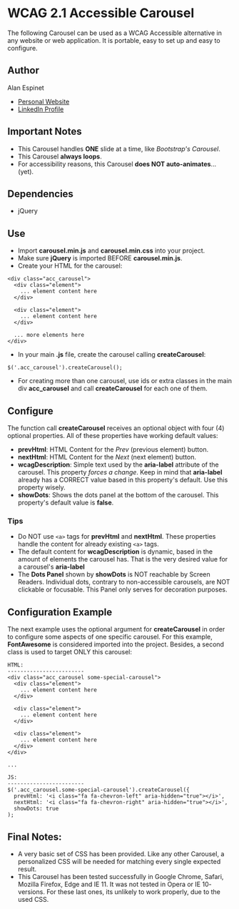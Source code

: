 # WCAG 2.1 Accessible Carousel
The following Carousel can be used as a WCAG Accessible alternative in any website or web application. It is portable, easy to set up and easy to configure.

## Author
Alan Espinet
- [Personal Website](https://alanespinet.com/)
- [LinkedIn Profile](https://www.linkedin.com/in/alan-espinet/)

## Important Notes
- This Carousel handles **ONE** slide at a time, like _Bootstrap's Carousel_.
- This Carousel **always loops**.
- For accessibility reasons, this Carousel **does NOT auto-animates**... (yet).

## Dependencies
- jQuery

## Use
- Import **carousel.min.js** and **carousel.min.css** into your project.
- Make sure **jQuery** is imported BEFORE **carousel.min.js**.
- Create your HTML for the carousel:

```
<div class="acc_carousel">
  <div class="element">
    ... element content here
  </div>

  <div class="element">
    ... element content here
  </div>

  ... more elements here
</div>
```

- In your main **.js** file, create the carousel calling **createCarousel**:

```
$('.acc_carousel').createCarousel();
```

- For creating more than one carousel, use ids or extra classes in the main div **acc_carousel** and call **createCarousel** for each one of them.

## Configure
The function call **createCarousel** receives an optional object with four (4) optional properties. All of these properties have working default values:

- **prevHtml**: HTML Content for the _Prev_ (previous element) button.
- **nextHtml**: HTML Content for the _Next_ (next element) button.
- **wcagDescription**: Simple text used by the **aria-label** attribute of the carousel. This property _forces a change_. Keep in mind that **aria-label** already has a CORRECT value based in this property's default. Use this property wisely.
- **showDots**: Shows the dots panel at the bottom of the carousel. This property's default value is **false**.

### Tips
- Do NOT use ```<a>``` tags for **prevHtml** and **nextHtml**. These properties handle the content for already existing ```<a>``` tags.
- The default content for **wcagDescription** is dynamic, based in the amount of elements the carousel has. That is the very desired value for a carousel's **aria-label**
- The **Dots Panel** shown by **showDots** is NOT reachable by Screen Readers. Individual dots, contrary to non-accessible carousels, are NOT clickable or focusable. This Panel only serves for decoration purposes.

## Configuration Example
The next example uses the optional argument for **createCarousel** in order to configure some aspects of one specific carousel. For this example, **FontAwesome** is considered imported into the project. Besides, a second class is used to target ONLY this carousel:

```
HTML:
------------------------
<div class="acc_carousel some-special-carousel">
  <div class="element">
    ... element content here
  </div>

  <div class="element">
    ... element content here
  </div>

  <div class="element">
    ... element content here
  </div>
</div>

...

JS:
------------------------
$('.acc_carousel.some-special-carousel').createCarousel({
  prevHtml: '<i class="fa fa-chevron-left" aria-hidden="true"></i>',
  nextHtml: '<i class="fa fa-chevron-right" aria-hidden="true"></i>',
  showDots: true
);
```

## Final Notes:
- A very basic set of CSS has been provided. Like any other Carousel, a personalized CSS will be needed for matching every single expected result.
- This Carousel has been tested successfully in Google Chrome, Safari, Mozilla Firefox, Edge and IE 11. It was not tested in Opera or IE 10- versions. For these last ones, its unlikely to work properly, due to the used CSS.
